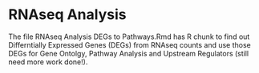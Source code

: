 # RNAseq Analysis 
  The file RNAseq Analysis DEGs to Pathways.Rmd  has  R chunk to find out Differntially Expressed Genes (DEGs) from RNAseq counts and use those DEGs for Gene Ontolgy, Pathway Analysis and Upstream Regulators (still need more work done!).
